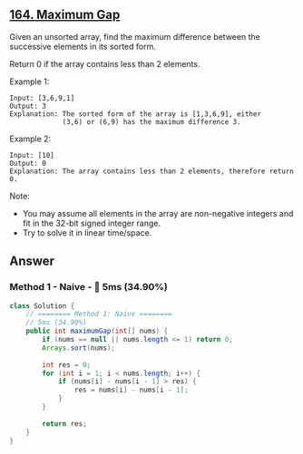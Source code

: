 ## [164. Maximum Gap](https://leetcode.com/problems/maximum-gap/)

Given an unsorted array, find the maximum difference between the successive elements in its sorted form.

Return 0 if the array contains less than 2 elements.

Example 1:
```
Input: [3,6,9,1]
Output: 3
Explanation: The sorted form of the array is [1,3,6,9], either
             (3,6) or (6,9) has the maximum difference 3.
```
Example 2:
```
Input: [10]
Output: 0
Explanation: The array contains less than 2 elements, therefore return 0.
```

Note:

- You may assume all elements in the array are non-negative integers and fit in the 32-bit signed integer range.
- Try to solve it in linear time/space.

## Answer
### Method 1 - Naive - :turtle: 5ms (34.90%)
```java
class Solution {
    // ======== Method 1: Naive ========
    // 5ms (34.90%)
    public int maximumGap(int[] nums) {
        if (nums == null || nums.length <= 1) return 0;
        Arrays.sort(nums);
        
        int res = 0;
        for (int i = 1; i < nums.length; i++) {
            if (nums[i] - nums[i - 1] > res) {
                res = nums[i] - nums[i - 1];
            }
        }
        
        return res;
    }
}
```
